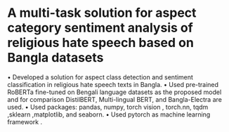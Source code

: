 # A multi-task solution for aspect category sentiment analysis of religious hate speech based on Bangla datasets
• Developed a solution for aspect class detection and sentiment classification in religious hate speech texts in Bangla.
• Used pre-trained RoBERTa fine-tuned on Bengali language datasets as the proposed model and for comparison DistilBERT, Multi-lingual BERT, and Bangla-Electra are used.
• Used packages: pandas, numpy, torch vision , torch.nn, tqdm ,sklearn ,matplotlib, and seaborn. 
• Used pytorch as machine learning framework .
